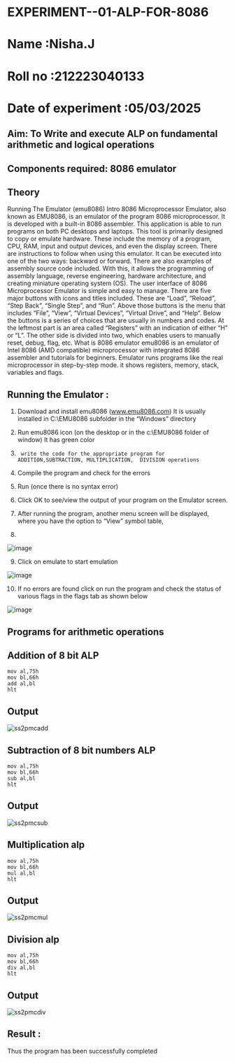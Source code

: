 # EXPERIMENT--01-ALP-FOR-8086
# Name :Nisha.J
# Roll no :212223040133
# Date of experiment :05/03/2025
## Aim: To Write and execute ALP on fundamental arithmetic and logical operations
## Components required: 8086  emulator 
## Theory 
Running The Emulator (emu8086) Intro 8086 Microprocessor Emulator, also known as EMU8086, is an emulator of the program 8086 microprocessor. It is developed with a built-in 8086 assembler. This application is able to run programs on both PC desktops and laptops. This tool is primarily designed to copy or emulate hardware. These include the memory of a program, CPU, RAM, input and output devices, and even the display screen. There are instructions to follow when using this emulator. It can be executed into one of the two ways: backward or forward. There are also examples of assembly source code included. With this, it allows the programming of assembly language, reverse engineering, hardware architecture, and creating miniature operating system (OS). The user interface of 8086 Microprocessor Emulator is simple and easy to manage. There are five major buttons with icons and titles included. These are “Load”, “Reload”, “Step Back”, “Single Step”, and “Run”. Above those buttons is the menu that includes “File”, “View”, “Virtual Devices”, “Virtual Drive”, and “Help”. Below the buttons is a series of choices that are usually in numbers and codes. At the leftmost part is an area called “Registers” with an indication of either “H” or “L”. The other side is divided into two, which enables users to manually reset, debug, flag, etc. What is 8086 emulator emu8086 is an emulator of Intel 8086 (AMD compatible) microprocessor with integrated 8086 assembler and tutorials for beginners. Emulator runs programs like the real microprocessor in step-by-step mode. it shows registers, memory, stack, variables and flags.

 ## Running the Emulator :
1.	Download and install emu8086 (www.emu8086.com) It is usually installed in C:\EMU8086 subfolder in the “Windows” directory
2.	  Run  emu8086 icon (on the desktop or in the c:\EMU8086 folder of window) It has green color 
 
 
3.		write the code for the appropriate program for ADDITION,SUBTRACTION, MULTIPLICATION,  DIVISION operations 

4.	 Compile the program and check for the errors 
5.	Run (once there is no syntax error) 

6.	Click OK to see/view the output of your program on the Emulator screen. 


7.	After running the program, another menu screen will be displayed, where you have the option to “View” symbol table,
8.	 


![image](https://user-images.githubusercontent.com/36288975/189273263-d65baae9-4b8f-4723-afb3-c0ffa4052b04.png)











9.	Click on emulate to start emulation 








![image](https://user-images.githubusercontent.com/36288975/189273273-9bb36ec1-e2e8-4892-8d35-37707332bfdc.png)








10.	If no errors are found click on run the program and check the status of various flags in the flags tab as shown below 






![image](https://user-images.githubusercontent.com/36288975/189273277-113a2a33-4a40-4ff8-95a5-ecd3a1f504fe.png)







## Programs for arithmetic  operations

## Addition  of 8 bit ALP 
```
mov al,75h
mov bl,66h
add al,bl 
hlt
```
## Output
![ss2pmcadd](https://github.com/user-attachments/assets/2051293f-2b3a-483c-9595-100e363a6390)


 
## Subtraction   of 8 bit numbers  ALP 
```
mov al,75h
mov bl,66h
sub al,bl 
hlt
```
 ## Output
 ![ss2pmcsub](https://github.com/user-attachments/assets/a48466a2-3f70-4327-880b-73a3f794b5c2)


## Multiplication alp 
```
mov al,75h
mov bl,66h
mul al,bl 
hlt
```
 ## Output  
 ![ss2pmcmul](https://github.com/user-attachments/assets/5c7d5a24-794b-4864-9a97-6037162c6837)


## Division alp 
```
mov al,75h
mov bl,66h
div al,bl 
hlt
```


## Output  
![ss2pmcdiv](https://github.com/user-attachments/assets/ebb4f04a-b3a8-4002-80ff-4df66f58ab34)



## Result :
Thus the program has been successfully completed
 








